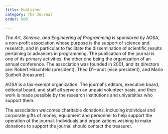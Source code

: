 ```yaml
---
title: Publisher
category: The Journal
order: 800

---
```

*The Art, Science, and Engineering of Programming* is sponsored by AOSA, a non-profit association whose purpose is the support of science and research, and in particular to facilitate the dissemination of scientific results pertaining to advances in programming. The publication of the journal is one of its primary activities, the other one being the organization of an annual conference. The association was founded in 2001, and its directors are: Robert Hirschfeld (president), Theo D'Hondt (vice president), and Mario Sudholt (treasurer). 

AOSA is a tax-exempt organization. The journal's editors, executive board, editorial board, and staff all serve on an unpaid volunteer basis, and their work is made possible by the research institutions and universities who support them.

The association welcomes charitable donations, including individual and corporate gifts of money, equipment and personnel to help support the operation of the journal. Individuals and organizations wishing to make donations to support the journal should contact the treasurer.

